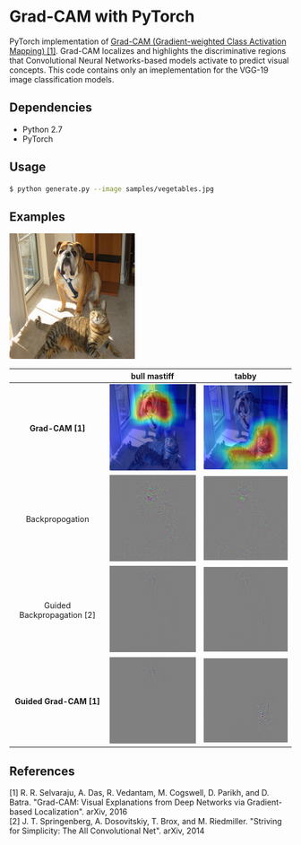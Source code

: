 # Grad-CAM with PyTorch

PyTorch implementation of [Grad-CAM (Gradient-weighted Class Activation Mapping) [1]](https://arxiv.org/pdf/1610.02391v1.pdf). Grad-CAM localizes and highlights the discriminative regions that Convolutional Neural Networks-based models activate to predict visual concepts. This code contains only an imeplementation for the VGG-19 image classification models.

## Dependencies
* Python 2.7
* PyTorch

## Usage
```bash
$ python generate.py --image samples/vegetables.jpg
```

## Examples
![](samples/cat_dog.png)

||bull mastiff|tabby|
|:-:|:-:|:-:|
|**Grad-CAM [1]**|![](results/gcam_bull_mastiff.png)|![](results/gcam_tabby.png)|
|Backpropogation|![](results/bp_bull_mastiff.png)|![](results/bp_tabby.png)|
|Guided Backpropagation [2]|![](results/gbp_bull_mastiff.png)|![](results/gbp_tabby.png)|
|**Guided Grad-CAM [1]**|![](results/ggcam_bull_mastiff.png)|![](results/ggcam_tabby.png)|

## References
\[1\] R. R. Selvaraju, A. Das, R. Vedantam, M. Cogswell, D. Parikh, and D. Batra. "Grad-CAM: Visual Explanations from Deep Networks via Gradient-based Localization". arXiv, 2016<br>
\[2\] J. T. Springenberg, A. Dosovitskiy, T. Brox, and M. Riedmiller. "Striving for Simplicity: The All Convolutional Net". arXiv, 2014